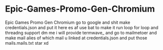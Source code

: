 # Epic-Games-Promo-Gen-Chromium
Epic Games Promo Gen Chromium
go to google and shit make credentials.json and put it here es af
use bat to make it run loop for loop and threadng support dm me i will provide termwave_
and go to mailmetoer and make mail alies of which mail u linked at credentials.json and put those mails.mails.txt
star xd
